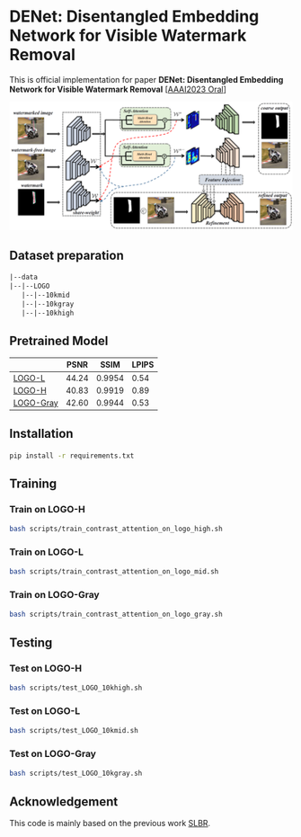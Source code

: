 # DENet: Disentangled Embedding Network for Visible Watermark Removal

This is official implementation for paper **DENet: Disentangled Embedding Network for Visible Watermark Removal** [[AAAI2023 Oral](https://ojs.aaai.org/index.php/AAAI/article/view/25337)]

<img src='imgs/framework.png'>

## Dataset preparation
~~~
|--data
|--|--LOGO
   |--|--10kmid
   |--|--10kgray
   |--|--10khigh
~~~

## Pretrained Model

|      |   PSNR   |   SSIM   |   LPIPS   |
| ---- | ---- | ---- | ---- |
|   [LOGO-L](https://drive.google.com/file/d/1SF8crHbg5RG89S0lvtSOnScyaUHX0nsX/view?usp=drive_link)  |  44.24 | 0.9954 | 0.54 |
|   [LOGO-H](https://drive.google.com/file/d/1MA8mYDlvOg1XA1YUb7v1mJu4sAgT6x4Z/view?usp=sharing)   | 40.83 | 0.9919 | 0.89 |
|   [LOGO-Gray](https://drive.google.com/file/d/1yuWhQHp8spZcOVnn2HHynzpXCoxLAgEK/view?usp=drive_link)   | 42.60 | 0.9944 | 0.53 |

## Installation
```bash
pip install -r requirements.txt
```
## Training
### Train on LOGO-H
```bash
bash scripts/train_contrast_attention_on_logo_high.sh 
```
### Train on LOGO-L
```bash
bash scripts/train_contrast_attention_on_logo_mid.sh 
```
### Train on LOGO-Gray
```bash
bash scripts/train_contrast_attention_on_logo_gray.sh
```

## Testing
### Test on LOGO-H
```bash
bash scripts/test_LOGO_10khigh.sh
```
### Test on LOGO-L
```bash
bash scripts/test_LOGO_10kmid.sh
```
### Test on LOGO-Gray
```bash
bash scripts/test_LOGO_10kgray.sh
```

## Acknowledgement
This code is mainly based on the previous work [SLBR](https://github.com/bcmi/SLBR-Visible-Watermark-Removal).